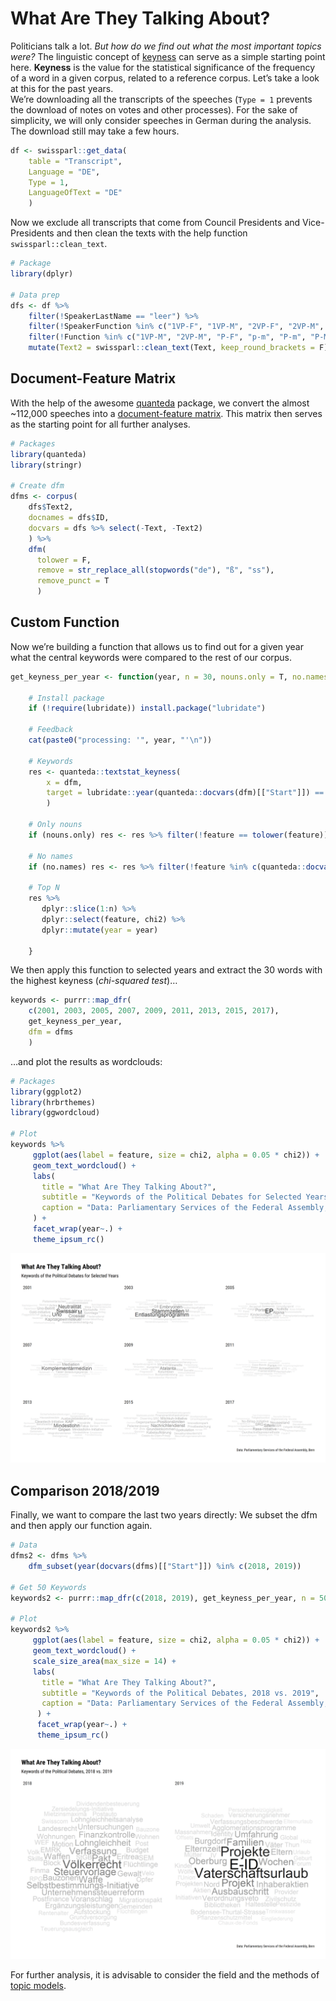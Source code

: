 What Are They Talking About?
============================

Politicians talk a lot. *But how do we find out what the most important
topics were?* The linguistic concept of
[keyness](https://en.wikipedia.org/wiki/Keyword_(linguistics)) can serve
as a simple starting point here. **Keyness** is the value for the
statistical significance of the frequency of a word in a given corpus,
related to a reference corpus. Let’s take a look at this for the past
years.  
We’re downloading all the transcripts of the speeches (`Type = 1`
prevents the download of notes on votes and other processes). For the
sake of simplicity, we will only consider speeches in German during the
analysis. The download still may take a few hours.

``` r
df <- swissparl::get_data(
    table = "Transcript",
    Language = "DE",
    Type = 1,
    LanguageOfText = "DE"
    )
```

Now we exclude all transcripts that come from Council Presidents and
Vice-Presidents and then clean the texts with the help function
`swissparl::clean_text`.

``` r
# Package
library(dplyr)

# Data prep
dfs <- df %>%
    filter(!SpeakerLastName == "leer") %>% 
    filter(!SpeakerFunction %in% c("1VP-F", "1VP-M", "2VP-F", "2VP-M", "AP-M", "P-F", "P-M")) %>% 
    filter(!Function %in% c("1VP-M", "2VP-M", "P-F", "p-m", "P-m", "P-M", "P-MM")) %>% 
    mutate(Text2 = swissparl::clean_text(Text, keep_round_brackets = F))
```

Document-Feature Matrix
-----------------------

With the help of the awesome [quanteda](https://quanteda.io/index.html)
package, we convert the almost ~112,000 speeches into a
[document-feature
matrix](https://tutorials.quanteda.io/basic-operations/dfm/). This
matrix then serves as the starting point for all further analyses.

``` r
# Packages
library(quanteda)
library(stringr)

# Create dfm
dfms <- corpus(
    dfs$Text2,
    docnames = dfs$ID,
    docvars = dfs %>% select(-Text, -Text2)
    ) %>%
    dfm(
      tolower = F,
      remove = str_replace_all(stopwords("de"), "ß", "ss"),
      remove_punct = T
      )
```

Custom Function
---------------

Now we’re building a function that allows us to find out for a given
year what the central keywords were compared to the rest of our corpus.

``` r
get_keyness_per_year <- function(year, n = 30, nouns.only = T, no.names = T, dfm) {
      
    # Install package
    if (!require(lubridate)) install.package("lubridate")
      
    # Feedback
    cat(paste0("processing: '", year, "'\n"))

    # Keywords
    res <- quanteda::textstat_keyness(
        x = dfm,
        target = lubridate::year(quanteda::docvars(dfm)[["Start"]]) == year
        )
      
    # Only nouns
    if (nouns.only) res <- res %>% filter(!feature == tolower(feature)) 
      
    # No names
    if (no.names) res <- res %>% filter(!feature %in% c(quanteda::docvars(dfm)[["SpeakerLastName"]], quanteda::docvars(dfm)[["SpeakerFirstName"]])) 

    # Top N
    res %>% 
       dplyr::slice(1:n) %>% 
       dplyr::select(feature, chi2) %>% 
       dplyr::mutate(year = year)

    }
```

We then apply this function to selected years and extract the 30 words
with the highest keyness (*chi-squared test*)…

``` r
keywords <- purrr::map_dfr(
    c(2001, 2003, 2005, 2007, 2009, 2011, 2013, 2015, 2017), 
    get_keyness_per_year, 
    dfm = dfms
    )
``` 

…and plot the results as wordclouds:

``` r
# Packages
library(ggplot2)
library(hrbrthemes)
library(ggwordcloud)

# Plot
keywords %>%
     ggplot(aes(label = feature, size = chi2, alpha = 0.05 * chi2)) +
     geom_text_wordcloud() +
     labs(
       title = "What Are They Talking About?",
       subtitle = "Keywords of the Political Debates for Selected Years",
       caption = "Data: Parliamentary Services of the Federal Assembly, Bern"
     ) +
     facet_wrap(year~.) +
     theme_ipsum_rc()
```

![](img4/g6-1.png)

Comparison 2018/2019
--------------------

Finally, we want to compare the last two years directly: We subset the
dfm and then apply our function again.

``` r
# Data 
dfms2 <- dfms %>% 
    dfm_subset(year(docvars(dfms)[["Start"]]) %in% c(2018, 2019))

# Get 50 Keywords 
keywords2 <- purrr::map_dfr(c(2018, 2019), get_keyness_per_year, n = 50, dfm = dfms2)

# Plot
keywords2 %>%
     ggplot(aes(label = feature, size = chi2, alpha = 0.05 * chi2)) +
     geom_text_wordcloud() +
     scale_size_area(max_size = 14) +
     labs(
       title = "What Are They Talking About?",
       subtitle = "Keywords of the Political Debates, 2018 vs. 2019",
       caption = "Data: Parliamentary Services of the Federal Assembly, Bern"
      ) +
      facet_wrap(year~.) +
      theme_ipsum_rc()
```

![](img4/g7-1.png)

For further analysis, it is advisable to consider the field and the
methods of [topic models](https://en.wikipedia.org/wiki/Topic_model).
